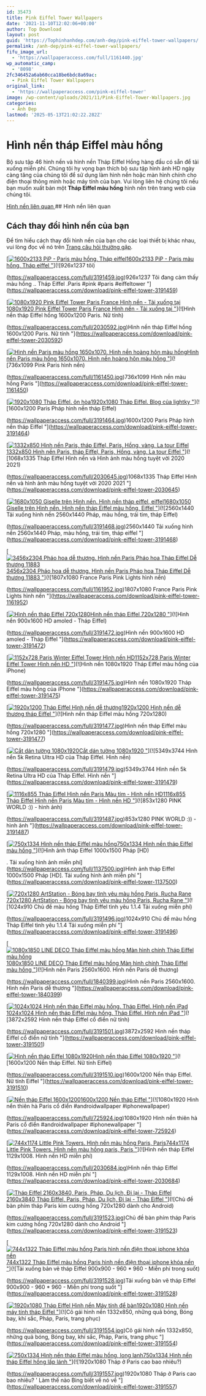 ```yaml
---
id: 35473
title: Pink Eiffel Tower Wallpapers
date: '2021-11-10T12:02:06+00:00'
author: Top Download
layout: post
guid: 'https://Tophinhanhdep.com/anh-dep/pink-eiffel-tower-wallpapers/'
permalink: /anh-dep/pink-eiffel-tower-wallpapers/
fifu_image_url:
  - 'https://wallpaperaccess.com/full/1161440.jpg'
wp_automatic_camp:
  - '8098'
2fc346452a6ab60cca18be6bdc8a69ac:
  - Pink Eiffel Tower Wallpapers
original_link:
  - 'https://wallpaperaccess.com/pink-eiffel-tower'
image: /wp-content/uploads/2021/11/Pink-Eiffel-Tower-Wallpapers.jpg
categories:
  - Ảnh Đẹp
lastmod: '2025-05-13T21:02:22.282Z'
---
```

# Hình nền tháp Eiffel màu hồng

Bộ sưu tập 46 hình nền và hình nền Tháp Eiffel Hồng hàng đầu có sẵn để tải xuống miễn phí. Chúng tôi hy vọng bạn thích bộ sưu tập hình ảnh HD ngày càng tăng của chúng tôi để sử dụng làm hình nền hoặc màn hình chính cho điện thoại thông minh hoặc máy tính của bạn. Vui lòng liên hệ chúng tôi nếu bạn muốn xuất bản một **Tháp Eiffel màu hồng** hình nền trên trang web của chúng tôi.

[Hình nền liên quan ](#related) ## Hình nền liên quan

## Cách thay đổi hình nền của bạn

Để tìm hiểu cách thay đổi hình nền của bạn cho các loại thiết bị khác nhau, vui lòng đọc về nó trên [Trang câu hỏi thường gặp](https://tophinhanhdep.com/faq/).

  
[[![1600x2133 PiP - Paris màu hồng.  Tháp eiffel](https://wallpaperaccess.com/full/1161440.jpg)1600x2133 PiP - Paris màu hồng. Tháp eiffel "](https://wallpaperaccess.com/download/pink-eiffel-tower-1161440)](![926x1237 tôi)

(https://wallpaperaccess.com/full/3191459.jpg)926x1237 Tôi đang cảm thấy màu hồng .. Tháp Eiffel .Paris #pink #paris #eiffeltower "](https://wallpaperaccess.com/download/pink-eiffel-tower-3191459)

[[![1080x1920 Pink Eiffel Tower Paris France Hình nền - Tải xuống tại](https://wallpaperaccess.com/full/3191460.jpg)1080x1920 Pink Eiffel Tower Paris France Hình nền - Tải xuống tại "](https://wallpaperaccess.com/download/pink-eiffel-tower-3191460)](![Hình nền tháp Eiffel hồng 1600x1200 Paris.  Nữ tính)

(https://wallpaperaccess.com/full/2030592.jpg)Hình nền tháp Eiffel hồng 1600x1200 Paris. Nữ tính "](https://wallpaperaccess.com/download/pink-eiffel-tower-2030592)

[[![Hình nền Paris màu hồng 1650x1070.  Hình nền hoàng hôn màu hồng](https://wallpaperaccess.com/full/1161476.jpg)Hình nền Paris màu hồng 1650x1070. Hình nền hoàng hôn màu hồng "](https://wallpaperaccess.com/download/pink-eiffel-tower-1161476)](![736x1099 Pink Paris hình nền)

(https://wallpaperaccess.com/full/1161450.jpg)736x1099 Hình nền màu hồng Paris "](https://wallpaperaccess.com/download/pink-eiffel-tower-1161450)

[[![1920x1080 Tháp Eiffel.  ôn hòa](https://wallpaperaccess.com/full/3191463.jpg)1920x1080 Tháp Eiffel. Blog của lightky "](https://wallpaperaccess.com/download/pink-eiffel-tower-3191463)](![1600x1200 Paris Pháp hình nền tháp Eiffel)

(https://wallpaperaccess.com/full/3191464.jpg)1600x1200 Paris Pháp hình nền tháp Eiffel "](https://wallpaperaccess.com/download/pink-eiffel-tower-3191464)

[[![1332x850 Hình nền Paris, tháp Eiffel, Paris, Hồng, vàng, La tour Eiffel](https://wallpaperaccess.com/full/3191465.jpg)1332x850 Hình nền Paris, tháp Eiffel, Paris, Hồng, vàng, La tour Eiffel "](https://wallpaperaccess.com/download/pink-eiffel-tower-3191465)](![1068x1335 Tháp Eiffel Hình nền và Hình ảnh màu hồng tuyệt vời 2020 2021)

(https://wallpaperaccess.com/full/2030645.jpg)1068x1335 Tháp Eiffel Hình nền và hình ảnh màu hồng tuyệt vời 2020 2021 "](https://wallpaperaccess.com/download/pink-eiffel-tower-2030645)

[[![1680x1050 Giselle trên Hình nền.  Hình nền tháp eiffel, eiffel](https://wallpaperaccess.com/full/3191467.jpg)1680x1050 Giselle trên Hình nền. Hình nền tháp Eiffel màu hồng, Eiffel "](https://wallpaperaccess.com/download/pink-eiffel-tower-3191467)](![2560x1440 Tải xuống hình nền 2560x1440 Pháp, màu hồng, trái tim, tháp Eiffel)

(https://wallpaperaccess.com/full/3191468.jpg)2560x1440 Tải xuống hình nền 2560x1440 Pháp, màu hồng, trái tim, tháp eiffel "](https://wallpaperaccess.com/download/pink-eiffel-tower-3191468)

[[![3456x2304 Pháo hoa dễ thương.  Hình nền Paris Pháo hoa Tháp Eiffel Dễ thương 11883](https://wallpaperaccess.com/full/1161453.jpg)3456x2304 Pháo hoa dễ thương. Hình nền Paris Pháo hoa Tháp Eiffel Dễ thương 11883 "](https://wallpaperaccess.com/download/pink-eiffel-tower-1161453)](![1807x1080 France Paris Pink Lights hình nền)

(https://wallpaperaccess.com/full/1161952.jpg)1807x1080 France Paris Pink Lights hình nền "](https://wallpaperaccess.com/download/pink-eiffel-tower-1161952)

[[![Hình nền tháp Eiffel 720x1280](https://wallpaperaccess.com/full/3191471.jpg)Hình nền tháp Eiffel 720x1280 "](https://wallpaperaccess.com/download/pink-eiffel-tower-3191471)](![Hình nền 900x1600 HD amoled - Tháp Eiffel)

(https://wallpaperaccess.com/full/3191472.jpg)Hình nền 900x1600 HD amoled - Tháp Eiffel "](https://wallpaperaccess.com/download/pink-eiffel-tower-3191472)

[[![1152x728 Paris Winter Eiffel Tower Hình nền HD](https://wallpaperaccess.com/full/1161956.jpg)1152x728 Paris Winter Eiffel Tower Hình nền HD "](https://wallpaperaccess.com/download/pink-eiffel-tower-1161956)](![Hình nền 1080x1920 Tháp Eiffel màu hồng của iPhone)

(https://wallpaperaccess.com/full/3191475.jpg)Hình nền 1080x1920 Tháp Eiffel màu hồng của iPhone "](https://wallpaperaccess.com/download/pink-eiffel-tower-3191475)

[[![1920x1200 Tháp Eiffel Hình nền dễ thương](https://wallpaperaccess.com/full/3191476.jpg)1920x1200 Hình nền dễ thương tháp Eiffel "](https://wallpaperaccess.com/download/pink-eiffel-tower-3191476)](![Hình nền tháp Eiffel màu hồng 720x1280)

(https://wallpaperaccess.com/full/3191477.jpg)Hình nền tháp Eiffel màu hồng 720x1280 "](https://wallpaperaccess.com/download/pink-eiffel-tower-3191477)

[[![Cắt dán tường 1080x1920](https://wallpaperaccess.com/full/3191478.png)Cắt dán tường 1080x1920 "](https://wallpaperaccess.com/download/pink-eiffel-tower-3191478)](![5349x3744 Hình nền 5k Retina Ultra HD của Tháp Eiffel.  Hình nền)

(https://wallpaperaccess.com/full/3191479.jpg)5349x3744 Hình nền 5k Retina Ultra HD của Tháp Eiffel. Hình nền "](https://wallpaperaccess.com/download/pink-eiffel-tower-3191479)

[[![1116x855 Tháp Eiffel Hình nền Paris Màu tím - Hình nền HD](https://wallpaperaccess.com/full/3191480.jpg)1116x855 Tháp Eiffel Hình nền Paris Màu tím - Hình nền HD "](https://wallpaperaccess.com/download/pink-eiffel-tower-3191480)](![853x1280 PINK WORLD :)) - hình ảnh)

(https://wallpaperaccess.com/full/3191487.jpg)853x1280 PINK WORLD :)) - hình ảnh "](https://wallpaperaccess.com/download/pink-eiffel-tower-3191487)

[[![750x1334 Hình nền tháp Eiffel màu hồng](https://wallpaperaccess.com/full/3191492.jpg)750x1334 Hình nền tháp Eiffel màu hồng "](https://wallpaperaccess.com/download/pink-eiffel-tower-3191492)](![Hình ảnh tháp Eiffel 1000x1500 Pháp [HD)

.  Tải xuống hình ảnh miễn phí](https://wallpaperaccess.com/full/1137500.jpg)Hình ảnh tháp Eiffel 1000x1500 Pháp \[HD\]. Tải xuống hình ảnh miễn phí "](https://wallpaperaccess.com/download/pink-eiffel-tower-1137500)

[[![720x1280 ArtStation - Bóng bay tình yêu màu hồng Paris, Rucha Rane](https://wallpaperaccess.com/full/2551782.jpg)720x1280 ArtStation - Bóng bay tình yêu màu hồng Paris, Rucha Rane "](https://wallpaperaccess.com/download/pink-eiffel-tower-2551782)](![1024x910 Chủ đề màu hồng Tháp Eiffel tình yêu 1.1.4 Tải xuống miễn phí)

(https://wallpaperaccess.com/full/3191496.jpg)1024x910 Chủ đề màu hồng Tháp Eiffel tình yêu 1.1.4 Tải xuống miễn phí "](https://wallpaperaccess.com/download/pink-eiffel-tower-3191496)

[[![1080x1850 LINE DECO Tháp Eiffel màu hồng Màn hình chính Tháp Eiffel màu hồng](https://wallpaperaccess.com/full/3191497.png)1080x1850 LINE DECO Tháp Eiffel màu hồng Màn hình chính Tháp Eiffel màu hồng "](https://wallpaperaccess.com/download/pink-eiffel-tower-3191497)](![Hình nền Paris 2560x1600.  Hình nền Paris dễ thương)

(https://wallpaperaccess.com/full/1840399.jpg)Hình nền Paris 2560x1600. Hình nền Paris dễ thương "](https://wallpaperaccess.com/download/pink-eiffel-tower-1840399)

[[![1024x1024 Hình nền tháp Eiffel màu hồng.  Tháp Eiffel.  Hình nền iPad](https://wallpaperaccess.com/full/3191500.jpg)1024x1024 Hình nền tháp Eiffel màu hồng. Tháp Eiffel. Hình nền iPad "](https://wallpaperaccess.com/download/pink-eiffel-tower-3191500)](![3872x2592 Hình nền tháp Eiffel cổ điển nữ tính)

(https://wallpaperaccess.com/full/3191501.jpg)3872x2592 Hình nền tháp Eiffel cổ điển nữ tính "](https://wallpaperaccess.com/download/pink-eiffel-tower-3191501)

[[![Hình nền tháp Eiffel 1080x1920](https://wallpaperaccess.com/full/3191506.jpg)Hình nền tháp Eiffel 1080x1920 "](https://wallpaperaccess.com/download/pink-eiffel-tower-3191506)](![1600x1200 Nền tháp Eiffel.  Nữ tính Eiffel)

(https://wallpaperaccess.com/full/3191510.jpg)1600x1200 Nền tháp Eiffel. Nữ tính Eiffel "](https://wallpaperaccess.com/download/pink-eiffel-tower-3191510)

[[![Nền tháp Eiffel 1600x1200](https://wallpaperaccess.com/full/3191518.jpg)1600x1200 Nền tháp Eiffel "](https://wallpaperaccess.com/download/pink-eiffel-tower-3191518)](![1080x1920 Hình nền thiên hà Paris cổ điển #androidwallpaper #iphonewallpaper)

(https://wallpaperaccess.com/full/725924.jpg)1080x1920 Hình nền thiên hà Paris cổ điển #androidwallpaper #iphonewallpaper "](https://wallpaperaccess.com/download/pink-eiffel-tower-725924)

[[![744x1174 Little Pink Towers.  Hình nền màu hồng Paris, Paris](https://wallpaperaccess.com/full/3191520.jpg)744x1174 Little Pink Towers. Hình nền màu hồng paris, Paris "](https://wallpaperaccess.com/download/pink-eiffel-tower-3191520)](![Hình nền tháp Eiffel 1129x1008.  Hình nền HD miễn phí)

(https://wallpaperaccess.com/full/2030684.jpg)Hình nền tháp Eiffel 1129x1008. Hình nền HD miễn phí "](https://wallpaperaccess.com/download/pink-eiffel-tower-2030684)

[[![Tháp Eiffel 2160x3840, Paris, Pháp, Du lịch, Đi lại - Tháp Eiffel](https://wallpaperaccess.com/full/3191522.jpg)2160x3840 Tháp Eiffel, Paris, Pháp, Du lịch, Đi lại - Tháp Eiffel "](https://wallpaperaccess.com/download/pink-eiffel-tower-3191522)](![Chủ đề bàn phím tháp Paris kim cương hồng 720x1280 dành cho Android)

(https://wallpaperaccess.com/full/3191523.jpg)Chủ đề bàn phím tháp Paris kim cương hồng 720x1280 dành cho Android "](https://wallpaperaccess.com/download/pink-eiffel-tower-3191523)

[[![744x1322 Tháp Eiffel màu hồng Paris hình nền điện thoại iphone khóa nền](https://wallpaperaccess.com/full/3191527.jpg)744x1322 Tháp Eiffel màu hồng Paris hình nền điện thoại iphone khóa nền "](https://wallpaperaccess.com/download/pink-eiffel-tower-3191527)](![Tải xuống bản vẽ tháp Eiffel 900x900 - 960 * 960 - Miễn phí trong suốt)

(https://wallpaperaccess.com/full/3191528.jpg)Tải xuống bản vẽ tháp Eiffel 900x900 - 960 \* 960 - Miễn phí trong suốt "](https://wallpaperaccess.com/download/pink-eiffel-tower-3191528)

[[![1920x1080 Tháp Eiffel Hình nền Máy tính để bàn](https://wallpaperaccess.com/full/1161406.jpg)1920x1080 Hình nền máy tính tháp Eiffel "](https://wallpaperaccess.com/download/pink-eiffel-tower-1161406)](![Cô gái hình nền 1332x850, những quả bóng, Bóng bay, khí sắc, Pháp, Paris, trang phục)

(https://wallpaperaccess.com/full/3191554.jpg)Cô gái hình nền 1332x850, những quả bóng, Bóng bay, khí sắc, Pháp, Paris, trang phục "](https://wallpaperaccess.com/download/pink-eiffel-tower-3191554)

[[![750x1334 Hình nền tháp Eiffel màu hồng, long lanh](https://wallpaperaccess.com/full/3191555.jpg)750x1334 Hình nền tháp Eiffel hồng lấp lánh "](https://wallpaperaccess.com/download/pink-eiffel-tower-3191555)](![1920x1080 Tháp ở Paris cao bao nhiêu?)

(https://wallpaperaccess.com/full/3191557.jpg)1920x1080 Tháp ở Paris cao bao nhiêu? ' Làm thế nào Bing biết về nó về "](https://wallpaperaccess.com/download/pink-eiffel-tower-3191557)
